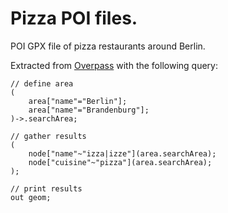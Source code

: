 # Pizza POI files.
POI GPX file of pizza restaurants around Berlin.

Extracted from [Overpass]() with the following query:
```overpass
// define area
(
	area["name"="Berlin"];
	area["name"="Brandenburg"];
)->.searchArea;

// gather results
(
	node["name"~"izza|izze"](area.searchArea);
	node["cuisine"~"pizza"](area.searchArea);
);

// print results
out geom;
```